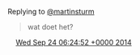 Replying to [@martinsturm](https://twitter.com/martinsturm/status/513407870889889792)

> wat doet het?

<img src="../../media/tweet.ico" width="12" /> [Wed Sep 24 06:24:52 +0000 2014](https://twitter.com/DromerDenker/status/514661728194678784)
